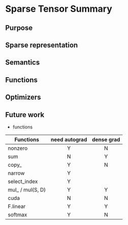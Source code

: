 # Sparse Tensor Summary

## Purpose

## Sparse representation

## Semantics

## Functions

## Optimizers

## Future work

- functions

|Functions|need autograd|dense grad|
|---|:---:|:---:|
|nonzero|Y|N|
|sum|N|Y|
|copy_|Y|N|
|narrow|Y||
|select_index|Y||
|mul_ / mul(S, D)|Y|Y|
|cuda|N|N|
|F.linear|Y|Y|
|softmax|Y|N|
